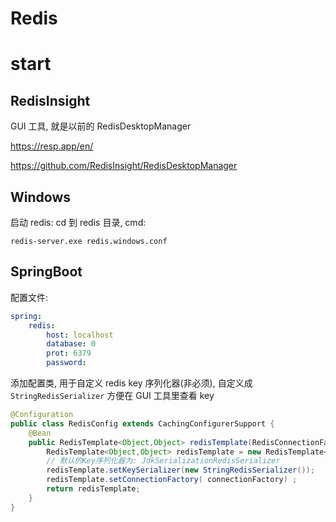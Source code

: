 # Redis

# start

## RedisInsight

GUI 工具, 就是以前的 RedisDesktopManager

https://resp.app/en/

https://github.com/RedisInsight/RedisDesktopManager

## Windows

启动 redis: cd 到 redis 目录, cmd:

```
redis-server.exe redis.windows.conf
```

## SpringBoot

配置文件:

```yml
spring:
    redis:
        host: localhost
        database: 0
        prot: 6379
        password:
```

添加配置类, 用于自定义 redis key 序列化器(非必须), 自定义成 `StringRedisSerializer` 方便在 GUI 工具里查看 key

```java
@Configuration
public class RedisConfig extends CachingConfigurerSupport {
    @Bean
    public RedisTemplate<Object,Object> redisTemplate(RedisConnectionFactory connectionFactory){
        RedisTemplate<Object,Object> redisTemplate = new RedisTemplate<>();
        // 默认的Key序列化器为: JdkSerializationRedisSerializer
        redisTemplate.setKeySerializer(new StringRedisSerializer());
        redisTemplate.setConnectionFactory( connectionFactory) ;
        return redisTemplate;
    }
}
```
